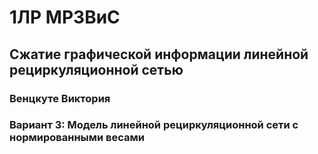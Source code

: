 # 1ЛР МРЗВиС
## Сжатие графической информации линейной рециркуляционной сетью

### Венцкуте Виктория
### Вариант 3: Модель линейной рециркуляционной сети с нормированными весами
